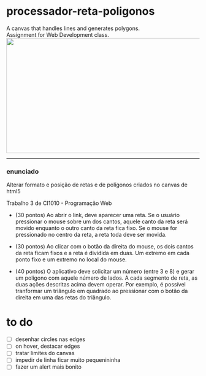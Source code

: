# processador-reta-poligonos

A canvas that handles lines and generates polygons.  
Assignment for Web Development class.  
<img src="https://user-images.githubusercontent.com/57308135/185019131-a99e4a6d-a8dc-4128-877c-7b6f66fef884.gif" width="600" height="300"/>

______ 


### enunciado    
Alterar formato e posição de retas e de polígonos criados no canvas de html5

Trabalho 3 de CI1010 - Programação Web

- (30 pontos) Ao abrir o link, deve aparecer uma reta. Se o usuário pressionar o mouse sobre um dos cantos, aquele canto da reta será movido enquanto o outro canto da reta fica fixo. Se o mouse for pressionado no centro da reta, a reta toda deve ser movida.

- (30 pontos) Ao clicar com o botão da direita do mouse, os dois cantos da reta ficam fixos e a reta é dividida em duas. Um extremo em cada ponto fixo e um extremo no local do mouse.

- (40 pontos) O aplicativo deve solicitar um número (entre 3 e 8) e gerar um polígono com aquele número de lados. A cada segmento de reta, as duas ações descritas acima devem operar. Por exemplo, é possível tranformar um triângulo em quadrado ao pressionar com o botão da direita em uma das retas do triângulo.

# to do

- [ ] desenhar circles nas edges
- [ ] on hover, destacar edges
- [ ] tratar limites do canvas
- [ ] impedir de linha ficar muito pequenininha
- [ ] fazer um alert mais bonito
